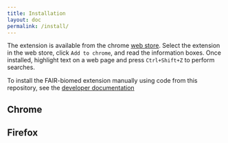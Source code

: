 ```yaml
---
title: Installation
layout: doc
permalink: /install/
---
```



The extension is available from the chrome [web store](https://chrome.google.com/webstore/detail/fair-biomed/kaacnnmpcdbebmkbcddpckgpgphhcdhn). Select the extension in the web store, click `Add to chrome`, and read the information boxes. Once installed, highlight text on a web page and press `Ctrl+Shift+Z` to perform searches.

To install the FAIR-biomed extension manually using code from this repository, see the [developer documentation](install.md)



## Chrome


## Firefox